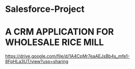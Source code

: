# Salesforce-Project

# A CRM APPLICATION FOR WHOLESALE RICE MILL

https://drive.google.com/file/d/1A4CpMr7eaAEJsBb4s_mfe1-8FpHLa3UT/view?usp=sharing
